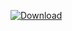 [ ![Download](https://api.bintray.com/packages/btelman96/maven/bluetoothlib-android/images/download.svg) ](https://bintray.com/btelman96/maven/bluetoothlib-android/_latestVersion)

